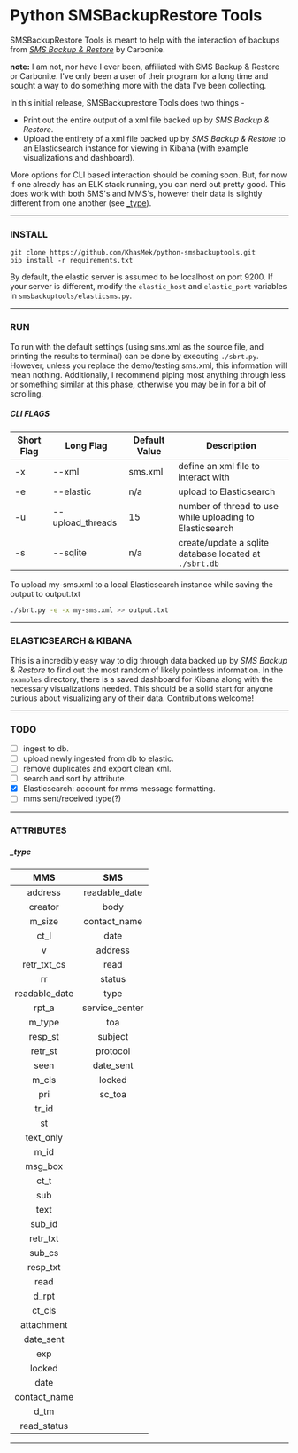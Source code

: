 # Python SMSBackupRestore Tools

SMSBackupRestore Tools is meant to help with the interaction of backups from [_SMS Backup & Restore_](https://play.google.com/store/apps/details?id=com.riteshsahu.SMSBackupRestore) by Carbonite.

**note:** I am not, nor have I ever been, affiliated with SMS Backup & Restore or Carbonite. I've only been a user of their program for a long time and sought a way to do something more with the data I've been collecting.

In this initial release, SMSBackuprestore Tools does two things -
- Print out the entire output of a xml file backed up by  _SMS Backup & Restore_.
- Upload the entirety of a xml file backed up by _SMS Backup & Restore_ to an Elasticsearch instance for viewing in Kibana (with example visualizations and dashboard).

More options for CLI based interaction should be coming soon. But, for now if one already has an ELK stack running, you can nerd out pretty good. This does work with both SMS's and MMS's, however their data is slightly different from one another (see [_type](#_type)).

---
### INSTALL

```
git clone https://github.com/KhasMek/python-smsbackuptools.git
pip install -r requirements.txt
```

By default, the elastic server is assumed to be localhost on port 9200. If your server is different, modify the `elastic_host` and `elastic_port` variables in `smsbackuptools/elasticsms.py`.

---
### RUN

To run with the default settings (using sms.xml as the source file, and printing the results to terminal) can be done by executing `./sbrt.py`. However, unless you replace the demo/testing sms.xml, this information will mean nothing. Additionally, I recommend piping most anything through less or something similar at this phase, otherwise you may be in for a bit of scrolling.

##### CLI FLAGS
| Short Flag |    Long Flag     | Default Value |                       Description                        |
| ---------- | ---------------- | ------------- | -------------------------------------------------------- |
| -x         | --xml            | sms.xml       | define an xml file to interact with                      |
| -e         | --elastic        | n/a           | upload to Elasticsearch                                  |
| -u         | --upload_threads | 15            | number of thread to use while uploading to Elasticsearch |
| -s         | --sqlite         | n/a           | create/update a sqlite database located at `./sbrt.db`   |

To upload my-sms.xml to a local Elasticsearch instance while saving the output to output.txt
```bash
./sbrt.py -e -x my-sms.xml >> output.txt
```

---
### ELASTICSEARCH & KIBANA

This is a incredibly easy way to dig through data backed up by _SMS Backup & Restore_ to find out the most random of likely pointless information. In the `examples` directory, there is a saved dashboard for Kibana along with the necessary visualizations needed. This should be a solid start for anyone curious about visualizing any of their data. Contributions welcome!

---
### TODO

- [ ] ingest to db.
- [ ] upload newly ingested from db to elastic.
- [ ] remove duplicates and export clean xml.
- [ ] search and sort by attribute.
- [x] Elasticsearch: account for mms message formatting.
- [ ] mms sent/received type(?)

---
### ATTRIBUTES

##### _type

|      MMS      |      SMS       |
| :-----------: | :------------: |
|    address    | readable_date  |
|    creator    |      body      |
|     m_size    |  contact_name  |
|      ct_l     |      date      |
|       v       |    address     |
|  retr_txt_cs  |      read      |
|       rr      |     status     |
| readable_date |      type      |
|     rpt_a     | service_center |
|     m_type    |      toa       |
|    resp_st    |    subject     |
|    retr_st    |    protocol    |
|      seen     |   date_sent    |
|     m_cls     |     locked     |
|      pri      |     sc_toa     |
|     tr_id     |                |
|       st      |                |
|   text_only   |                |
|      m_id     |                |
|    msg_box    |                |
|      ct_t     |                |
|      sub      |                |
|      text     |                |
|     sub_id    |                |
|    retr_txt   |                |
|     sub_cs    |                |
|    resp_txt   |                |
|      read     |                |
|     d_rpt     |                |
|     ct_cls    |                |
|   attachment  |                |
|   date_sent   |                |
|      exp      |                |
|     locked    |                |
|      date     |                |
|  contact_name |                |
|      d_tm     |                |
|  read_status  |                |

---
